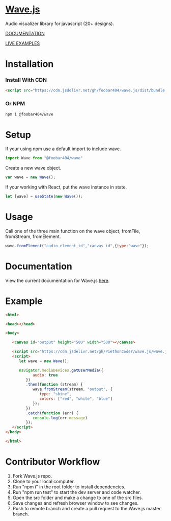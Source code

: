# [Wave.js](https://foobar404.github.io/Wave.js/#/)

Audio visualizer library for javascript
(20+ designs).

[DOCUMENTATION](https://foobar404.github.io/Wave.js/#/docs)

[LIVE EXAMPLES](https://foobar404.github.io/Wave.js/#/)


# Installation 
 
<h3>Install With CDN</h3>

```html
<script src="https://cdn.jsdelivr.net/gh/foobar404/wave.js/dist/bundle.iife.js"></script>
```

<h3>Or NPM</h3>

```html
npm i @foobar404/wave
```

# Setup

<p>If your using npm use a default import to include wave.</p>

```javascript
import Wave from "@foobar404/wave"
```

<p>Create a new wave object.</p>

```javascript
var wave = new Wave();
```

<p>If your working with React, put the wave instance in state.</p>  

```javascript
let [wave] = useState(new Wave());
```


# Usage

<p>Call one of the three main function on the wave object, fromFile, fromStream, fromElement.</p>

```javascript
wave.fromElement("audio_element_id","canvas_id",{type:"wave"});
```

# Documentation

<p>View the current documentation for Wave.js <a href="https://foobar404.github.io/Wave.js/#/docs" target="_blank">here</a>.</p>

<h1>Example</h1>

```html
<html>

<head></head>

<body>

   <canvas id="output" height="500" width="500"></canvas>

   <script src="https://cdn.jsdelivr.net/gh/PiethonCoder/wave.js/wave.js"></script>
   <script>
      let wave = new Wave();

      navigator.mediaDevices.getUserMedia({
            audio: true
         })
         .then(function (stream) {
            wave.fromStream(stream, "output", {
               type: "shine",
               colors: ["red", "white", "blue"]
            });
         })
         .catch(function (err) {
            console.log(err.message)
         });
   </script>
</body>

</html>
```

# Contributor Workflow

<ol>
   <li>Fork Wave.js repo.</li>
   <li>Clone to your local computer.</li>
   <li>Run "npm i" in the root folder to install dependencies.</li>
   <li>Run "npm run test" to start the dev server and code watcher.</li>
   <li>Open the src folder and make a change to one of the src files.</li>
   <li>Save changes and refresh browser window to see changes.</li>
   <li>Push to remote branch and create a pull request to the Wave.js master branch.</li>
</ol>